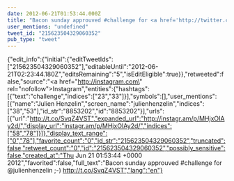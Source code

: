 ```yaml
---
date: 2012-06-21T01:53:44.000Z
title: "Bacon sunday approuved #challenge for <a href='http://twitter.com/julienhenzelin'>@julienhenzelin</a> ;-) http://t.co/SvqZ4VST″"
user_mentions: "undefined"
tweet_id: "215623504329060352"
pub_type: "tweet"
---
```

{"edit_info":{"initial":{"editTweetIds":["215623504329060352"],"editableUntil":"2012-06-21T02:23:44.180Z","editsRemaining":"5","isEditEligible":true}},"retweeted":false,"source":"<a href=\"http://instagram.com\" rel=\"nofollow\">Instagram</a>","entities":{"hashtags":[{"text":"challenge","indices":["23","33"]}],"symbols":[],"user_mentions":[{"name":"Julien Henzelin","screen_name":"julienhenzelin","indices":["38","53"],"id_str":"8853202","id":"8853202"}],"urls":[{"url":"http://t.co/SvqZ4VST","expanded_url":"http://instagr.am/p/MHjxOIAy2d/","display_url":"instagr.am/p/MHjxOIAy2d/","indices":["58","78"]}]},"display_text_range":["0","78"],"favorite_count":"0","id_str":"215623504329060352","truncated":false,"retweet_count":"0","id":"215623504329060352","possibly_sensitive":false,"created_at":"Thu Jun 21 01:53:44 +0000 2012","favorited":false,"full_text":"Bacon sunday approuved #challenge for @julienhenzelin ;-) http://t.co/SvqZ4VST","lang":"en"}
